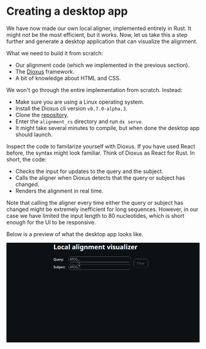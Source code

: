 # Creating a desktop app
We have now made our own local aligner, implemented entirely in Rust. It might not be the most efficient, but it works. Now, let us take this a step further and generate a desktop application that can visualize the alignment.

What we need to build it from scratch:
- Our alignment code (which we implemented in the previous section).
- The [Dioxus](https://dioxuslabs.com/) framework.
- A bit of knowledge about HTML and CSS.

We won't go through the entire implementation from scratch. Instead:
- Make sure you are using a Linux operating system.
- Install the Dioxus cli version `v0.7.0-alpha.3`.
- Clone the [repository](https://github.com/OscarAspelin95/alignment_rs).
- Enter the `alignment_rs` directory and run `dx serve`.
- It might take several minutes to compile, but when done the desktop app should launch.

Inspect the code to familarize yourself with Dioxus. If you have used React before, the syntax might look familiar. Think of Dioxus as React for Rust. In short, the code:
- Checks the input for updates to the query and the subject.
- Calls the aligner when Dioxus detects that the query or subject has changed.
- Renders the alignment in real time.

Note that calling the aligner every time either the query or subject has changed might be extremely inefficient for long sequences. However, in our case we have limited the input length to 80 nucleotides, which is short enough for the UI to be responsive.

Below is a preview of what the desktop app looks like.

![image](assets/alignment.gif)
